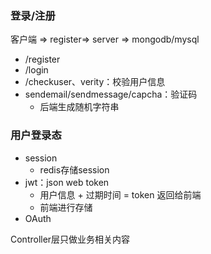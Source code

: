 ### 登录/注册

客户端 => register=> server => mongodb/mysql

- /register
- /login
- /checkuser、verity：校验用户信息
- sendemail/sendmessage/capcha：验证码
  - 后端生成随机字符串



### 用户登录态

- session
  - redis存储session
- jwt：json web token
  - 用户信息 + 过期时间 = token 返回给前端
  - 前端进行存储
- OAuth



Controller层只做业务相关内容